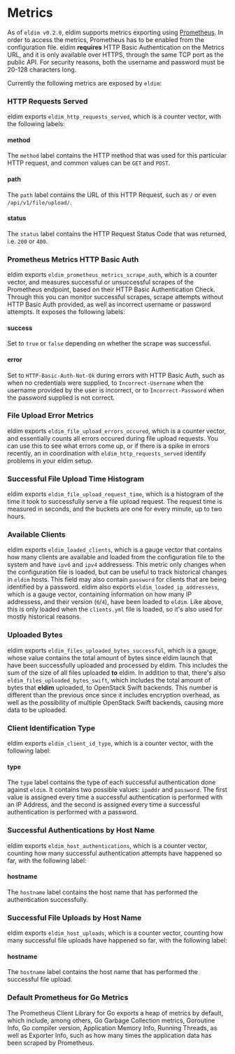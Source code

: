 # Metrics

As of `eldim v0.2.0`, eldim supports metrics exporting using
[Prometheus](https://prometheus.io/). In
order to access the metrics, Prometheus has to be enabled from the
configuration file. eldim **requires** HTTP Basic Authentication on the
Metrics URL, and it is only available over HTTPS, through the same TCP port as
the public API. For security reasons, both the username and password must be
20-128 characters long.

Currently the following metrics are exposed by `eldim`:

### HTTP Requests Served
eldim exports `eldim_http_requests_served`, which is a counter vector, with
the following labels:

#### method
The `method` label contains the HTTP method that was used for this particular
HTTP request, and common values can be `GET` and `POST`.

#### path
The `path` label contains the URL of this HTTP Request, such as `/` or even
`/api/v1/file/upload/`.

#### status
The `status` label contains the HTTP Request Status Code that was returned,
i.e. `200` or `400`.

### Prometheus Metrics HTTP Basic Auth
eldim exports `eldim_prometheus_metrics_scrape_auth`, which is a counter
vector, and measures successful or unsuccessful scrapes of the Prometheus
endpoint, based on their HTTP Basic Authentication Check. Through this you
can monitor successful scrapes, scrape attempts without HTTP Basic Auth
provided, as well as incorrect username or password attempts. It exposes
the following labels:

#### success
Set to `true` or `false` depending on whether the scrape was successful.

#### error
Set to `HTTP-Basic-Auth-Not-Ok` during errors with HTTP Basic Auth, such as
when no credentials were supplied, to `Incorrect-Username` when the username
provided by the user is incorrect, or to `Incorrect-Password` when the password
supplied is not correct.

### File Upload Error Metrics
eldim exports `eldim_file_upload_errors_occured`, which is a counter vector,
and essentially counts all errors occured during file upload requests. You
can use this to see what errors come up, or if there is a spike in errors
recently, an in coordination with `eldim_http_requests_served` identify
problems in your eldim setup.

### Successful File Upload Time Histogram
eldim exports `eldim_file_upload_request_time`, which is a histogram of the
time it took to successfully serve a file upload request. The request time is
measured in seconds, and the buckets are one for every minute, up to two hours.

### Available Clients
eldim exports `eldim_loaded_clients`, which is a gauge vector that contains
how many clients are available and loaded from the configuration file to the
system and have `ipv6` and `ipv4` addressess. This metric only changes when
the configuration file is loaded, but can be useful to track historical changes
in `eldim` hosts. This field may also contain `password` for clients that are
being identified by a password.
eldim also exports `eldim_loaded_ip_addressess`, which is a gauge vector,
containing information on how many IP addressess, and their version (`6`/`4`),
have been loaded to `eldim`. Like above, this is only loaded when the
`clients.yml` file is loaded, so it's also used for mostly historical reasons.

### Uploaded Bytes
eldim exports `eldim_files_uploaded_bytes_successful`, which is a gauge,
whose value contains the total amount of bytes since eldim launch that have
been successfully uploaded and processed by eldim. This includes the sum of
the size of all files uploaded **to** eldim.
In addition to that, there's also `eldim_files_uploaded_bytes_swift`, which
includes the total amount of bytes that **eldim** uploaded, to OpenStack
Swift backends. This number is different than the previous once since it
includes encryption overhead, as well as the possibility of multiple OpenStack
Swift backends, causing more data to be uploaded.

### Client Identification Type
eldim exports `eldim_client_id_type`, which is a counter vector, with the
following label:

#### type
The `type` label contains the type of each successful authentication done
against `eldim`. It contains two possible values: `ipaddr` and `password`. The
first value is assigned every time a successful authentication is performed
with an IP Address, and the second is assigned every time a successful
authentication is performed with a password.

### Successful Authentications by Host Name
eldim exports `eldim_host_authentications`, which is a counter vector, counting
how many successful authentication attempts have happened so far, with the
following label:

#### hostname
The `hostname` label contains the host name that has performed the
authentication successfully.

### Successful File Uploads by Host Name
eldim exports `eldim_host_uploads`, which is a counter vector, counting how
many successful file uploads have happened so far, with the following label:

#### hostname
The `hostname` label contains the host name that has performed the successful
file upload.

### Default Prometheus for Go Metrics
The Prometheus Client Library for Go exports a heap of metrics by default,
which include, among others, Go Garbage Collection metrics, Goroutine Info,
Go compiler version, Application Memory Info, Running Threads, as well as
Exporter Info, such as how many times the application data has been scraped
by Prometheus.
